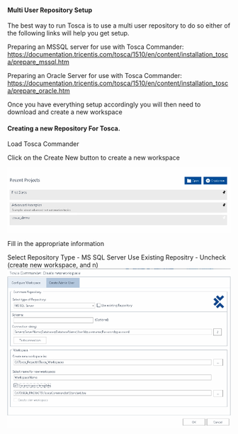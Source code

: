 #### Multi User Repository Setup

The best way to run Tosca is to use a multi user repository to do so either of the following links will help you get setup.

Preparing an MSSQL server for use with Tosca Commander:
https://documentation.tricentis.com/tosca/1510/en/content/installation_tosca/prepare_mssql.htm

Preparing an Oracle Server for use with Tosca Commander:
https://documentation.tricentis.com/tosca/1510/en/content/installation_tosca/prepare_oracle.htm

Once you have everything setup accordingly you will then need to download and create a new workspace

#### Creating a new Repository For Tosca.

Load Tosca Commander

Click on the Create New button to create a new workspace

![](./img/tosca-landing.png)

Fill in the appropriate information

Select Repository Type - MS SQL Server
Use Existing Repositry - Uncheck (create new workspace, and n)
![](./img/tosca-new-workspace.png)